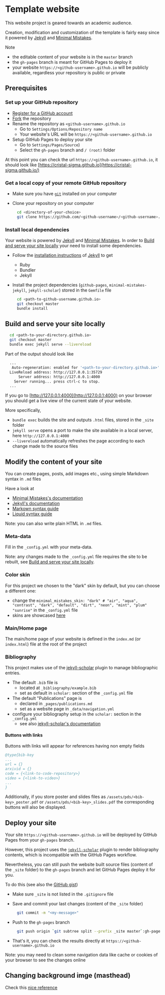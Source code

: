 # Template website

This website project is geared towards an academic audience.

Creation, modification and customization of the template is fairly easy since it powered by [Jekyll](https://jekyllrb.com/) and [Minimal Mistakes](https://mmistakes.github.io/minimal-mistakes/).

Note

- the editable content of your website is in the `master` branch
- the `gh-pages` branch is meant for GitHub Pages to deploy it
- your website `https://<github-username>.github.io` will be publicly available, regardless your repository is public or private

## Prerequisites

### Set up your GitHub repository

- [Register for a GitHub account](https://github.com/join)
- [Fork](https://github.com/CRIStAL-Sigma/cristal-sigma.github.io/fork) the repository
- Rename the repository as `<github-username>.github.io`
  - Go to `Settings/Options/Repository name`
  - Your website's URL will be `https://<github-username>.github.io`
- Setup GitHub Pages to deploy your site
  - Go to `Settings/Pages/Source`)
  - Select the `gh-pages` branch and `/ (root)` folder

At this point you can check the url `https://<github-username>.github.io`, it should look like [https://cristal-sigma.github.io](https://cristal-sigma.github.io/)

### Get a local copy of your remote GitHub repository

- Make sure you have [`git`](https://git-scm.com/) installed on your computer
- Clone your repository on your computer

  ```bash
    cd <directory-of-your-choice>
    git clone https://github.com/<github-username>/<github-username>.github.io.git
  ```

### Install local dependencies

Your website is powered by [Jekyll](https://jekyllrb.com/) and [Minimal Mistakes](https://mmistakes.github.io/minimal-mistakes/).
In order to [Build and serve your site locally](#Build-and-serve-your-site-locally) your need to install some dependencies.

- Follow the [installation instructions](https://jekyllrb.com/docs/installation/) of [Jekyll](https://jekyllrb.com/) to get

  - Ruby
  - Bundler
  - Jekyll

- Install the project dependencies (`github-pages`, `minimal-mistakes-jekyll`, `jekyll-scholar`) stored in the `Gemfile` file

  ```bash
    cd <path-to-github-username.github.io>
    git checkout master
    bundle install
  ```

## Build and serve your site locally

```bash
  cd <path-to-your-directory.github.io>
  git checkout master
  bundle exec jekyll serve --livereload
```

Part of the output should look like

```bash
  ...
   Auto-regeneration: enabled for '<path-to-your-directory.github.io>'
  LiveReload address: http://127.0.0.1:35729
      Server address: http://127.0.0.1:4000
    Server running... press ctrl-c to stop.
  ...
```

If you go to [http://127.0.0.1:4000](http://127.0.0.1:4000) on your browser you should get a live view of the current state of your website.

More specifically,

- `bundle exec` builds the site and outputs `.html` files, stored in the `_site` folder
- `jekyll serve` opens a port to make the site available in a local server, here `http://127.0.0.1:4000`
- `--livereload` automatically refreshes the page according to each change made to the source files

## Modify the content of your site

You can create pages, posts, add images etc., using simple Markdown syntax in `.md` files

Have a look at
- [Minimal Mistakes's documentation](https://mmistakes.github.io/minimal-mistakes/docs/configuration/)
- [Jekyll's documentation](https://jekyllrb.com/docs/)
- [Markown syntax guide](https://www.markdownguide.org/)
- [Liquid syntax guide](https://shopify.github.io/liquid/)

Note: you can also write plain HTML in `.md` files.

### Meta-data

Fill in the `_config.yml` with your meta-data.

Note: any changes made to the `_config.yml` file requires the site to be rebuilt, see [Build and serve your site locally](#Build-and-serve-your-site-locally).

### Color skin

For this project we chosen to the "dark" skin by default, but you can choose a different one:

- change the `minimal_mistakes_skin: "dark" # "air", "aqua", "contrast", "dark", "default", "dirt", "neon", "mint", "plum" "sunrise"` in the `_config.yml` file
- skins are showcased [here](https://mmistakes.github.io/minimal-mistakes/docs/configuration/#skin)

### Main/Home page

The main/home page of your website is defined in the `index.md` (or `index.html`) file at the root of the project

### Bibliography

This project makes use of the [jekyll-scholar](https://github.com/inukshuk/jekyll-scholar) plugin to manage bibliographic entries.

- The default `.bib` file is
  - located at `_bibliography/example.bib`
  - set as default in `scholar:` section of the `_config.yml` file
- The default "Publications" page is
  - declared in `_pages/publications.md`
  - set as a website page in `_data/navigation.yml`
- configure your bibliography setup in the `scholar:` section in the `_config.yml`
  - see also [jekyll-scholar's documentation](https://github.com/inukshuk/jekyll-scholar)

#### Buttons with links

Buttons with links will appear for references having non empty fields

```bibtex
@type{bib-key
...
url = {}
arxivid = {}
code = {<link-to-code-repository>}
video = {<link-to-video>}
...
}
```

Additionally, if you store poster and slides files as `/assets/pds/<bib-key>_poster.pdf` or `/assets/pds/<bib-key>_slides.pdf`
the corresponding buttons will also be displayed.

## Deploy your site

Your site `https://<github-username>.github.io` will be deployed by GitHub Pages from your `gh-pages` branch.

However, this project uses the [`jekyll-scholar`](https://github.com/inukshuk/jekyll-scholar) plugin to render bibliography contents, which is incompatible with the GitHub Pages workflow.

Nevertheless, you can still push the website built source files (content of the `_site` folder) to the `gh-pages` branch and let GitHub Pages deploy it for you.

To do this (see also the [GitHub gist](https://gist.github.com/cobyism/4730490#gistcomment-3288642))

- Make sure `_site` is not listed in the `.gitignore` file
- Save and commit your last changes (content of the `_site` folder)

  ```bash
    git commit -m "<my-message>"
  ```

- Push to the `gh-pages` branch

  ```bash
    git push origin `git subtree split --prefix _site master`:gh-pages --force
  ```

- That's it, you can check the results directly at `https://<github-username>.github.io`

Note: you may need to clean some navigation data like cache or cookies of your browser to see the changes online

## Changing background imge (masthead)

Check this [nice reference](https://www.youtube.com/watch?v=OQhNqdB-ino)
